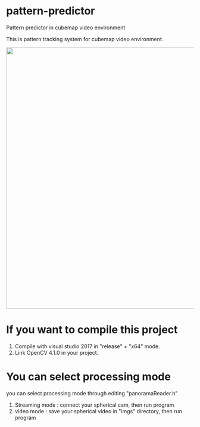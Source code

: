 # pattern-predictor
Pattern predictor in cubemap video environment


This is pattern tracking system for cubemap video environment.


<img src="https://user-images.githubusercontent.com/32832618/102872580-3d03dd00-4483-11eb-8bc7-409950612e75.png"  width="700">



# If you want to compile this project
1. Compile with visual studio 2017 in "release" + "x64" mode.
2. Link OpenCV 4.1.0 in your project.

# You can select processing mode
you can select processing mode through editing "panoramaReader.h"
1. Streaming mode : connect your spherical cam, then run program
2. video mode : save your spherical video in "imgs" directory, then run program
